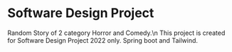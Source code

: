 # Software Design Project
Random Story of 2 category Horror and Comedy.\n
This project is created for Software Design Project 2022 only.
Spring boot and Tailwind.
